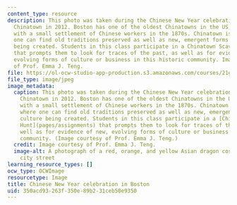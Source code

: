 ```yaml
---
content_type: resource
description: This photo was taken during the Chinese New Year celebration in Boston
  Chinatown in 2012. Boston has one of the oldest Chinatowns in the US, originating
  with a small settlement of Chinese workers in the 1870s. Chinatown is a place where
  one can find old traditions preserved as well as new, emergent forms of culture
  being created. Students in this class participate in a Chinatown Scavenger Hunt
  that prompts them to look for traces of the past, as well as for evidence of new,
  evolving forms of culture or business in this historic community. Image courtesy
  of Prof. Emma J. Teng.
file: https://ol-ocw-studio-app-production.s3.amazonaws.com/courses/21g-043j-introduction-to-asian-american-studies-literature-culture-and-historical-experience-fall-2013/350acd93263f350e89b231ceb50e9350_21g-043jf13.jpg
file_type: image/jpeg
image_metadata:
  caption: This photo was taken during the Chinese New Year celebration in Boston
    Chinatown in 2012. Boston has one of the oldest Chinatowns in the US, originating
    with a small settlement of Chinese workers in the 1870s. Chinatown is a place
    where one can find old traditions preserved as well as new, emergent forms of
    culture being created. Students in this class participate in a [Chinatown Scavenger
    Hunt](pages/assignments) that prompts them to look for traces of the past, as
    well as for evidence of new, evolving forms of culture or business in this historic
    community. (Image courtesy of Prof. Emma J. Teng.)
  credit: Image courtesy of Prof. Emma J. Teng.
  image-alt: A photograph of a red, orange, and yellow Asian dragon costume on a snowy
    city street
learning_resource_types: []
ocw_type: OCWImage
resourcetype: Image
title: Chinese New Year celebration in Boston
uid: 350acd93-263f-350e-89b2-31ceb50e9350
---
```

